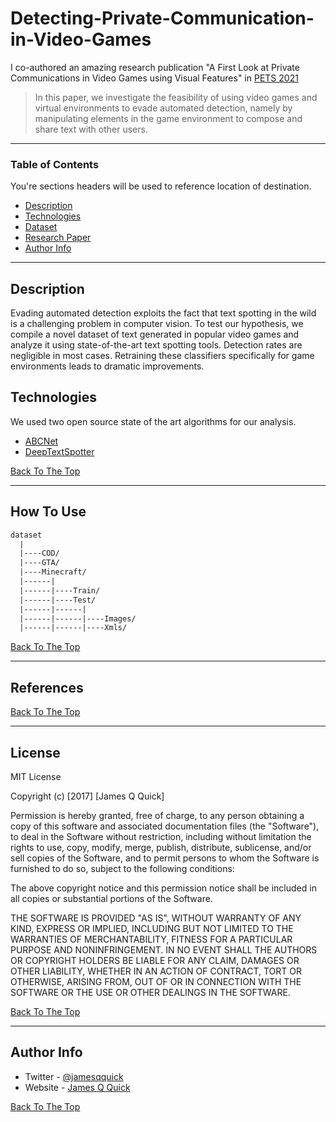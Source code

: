 # Detecting-Private-Communication-in-Video-Games

I co-authored an amazing research publication "A First Look at Private Communications in Video Games using Visual Features" in [PETS 2021](https://petsymposium.org/2021/paperlist.php)
> In this paper, we investigate the feasibility
of using video games and virtual environments to evade
automated detection, namely by manipulating elements
in the game environment to compose and share text
with other users.

---

### Table of Contents
You're sections headers will be used to reference location of destination.

- [Description](#description)
- [Technologies](#how-to-use)
- [Dataset](https://drive.google.com/drive/folders/131jT-0YeHtpkzYrO_JZviU78Wgj7onGV)
- [Research Paper](https://drive.google.com/file/d/1v1AZR_99Q4dxNaEl_fUNM-IAHo3wdsOR/view?usp=sharing)
- [Author Info](#author-info)

---

## Description

Evading automated detection exploits the fact that
text spotting in the wild is a challenging problem in
computer vision. To test our hypothesis, we compile a
novel dataset of text generated in popular video games
and analyze it using state-of-the-art text spotting tools.
Detection rates are negligible in most cases. Retraining these classifiers specifically for game environments
leads to dramatic improvements.

## Technologies
We used two open source state of the art algorithms for our analysis.
- [ABCNet](https://github.com/aim-uofa/AdelaiDet/blob/master/configs/BAText/README.md)
- [DeepTextSpotter](https://github.com/MichalBusta/DeepTextSpotter)


[Back To The Top](#read-me-template)

---

## How To Use

```html
dataset
  |
  |----COD/               
  |----GTA/               
  |----Minecraft/               
  |------|
  |------|----Train/            
  |------|----Test/            
  |------|------|
  |------|------|----Images/
  |------|------|----Xmls/
```
[Back To The Top](#read-me-template)

---

## References
[Back To The Top](#read-me-template)

---

## License

MIT License

Copyright (c) [2017] [James Q Quick]

Permission is hereby granted, free of charge, to any person obtaining a copy
of this software and associated documentation files (the "Software"), to deal
in the Software without restriction, including without limitation the rights
to use, copy, modify, merge, publish, distribute, sublicense, and/or sell
copies of the Software, and to permit persons to whom the Software is
furnished to do so, subject to the following conditions:

The above copyright notice and this permission notice shall be included in all
copies or substantial portions of the Software.

THE SOFTWARE IS PROVIDED "AS IS", WITHOUT WARRANTY OF ANY KIND, EXPRESS OR
IMPLIED, INCLUDING BUT NOT LIMITED TO THE WARRANTIES OF MERCHANTABILITY,
FITNESS FOR A PARTICULAR PURPOSE AND NONINFRINGEMENT. IN NO EVENT SHALL THE
AUTHORS OR COPYRIGHT HOLDERS BE LIABLE FOR ANY CLAIM, DAMAGES OR OTHER
LIABILITY, WHETHER IN AN ACTION OF CONTRACT, TORT OR OTHERWISE, ARISING FROM,
OUT OF OR IN CONNECTION WITH THE SOFTWARE OR THE USE OR OTHER DEALINGS IN THE
SOFTWARE.

[Back To The Top](#read-me-template)

---

## Author Info

- Twitter - [@jamesqquick](https://twitter.com/jamesqquick)
- Website - [James Q Quick](https://jamesqquick.com)

[Back To The Top](#read-me-template)
